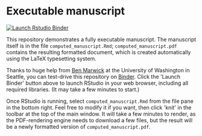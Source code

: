 # Executable manuscript

<!-- badges: start -->

[![Launch Rstudio Binder](http://mybinder.org/badge_logo.svg)](https://mybinder.org/v2/gh/jperkel/computed_manuscript/main?urlpath=rstudio)

<!-- badges: end -->

This repository demonstrates a fully executable manuscript. The manuscript itself is in the file `computed_manuscript.Rmd`; `computed_manuscript.pdf` contains the resulting formatted document, which is created automatically using the LaTeX typesetting system.

Thanks to huge help from [Ben Marwick](https://twitter.com/benmarwick) at the University of Washington in Seattle, you can test-drive this repository on [Binder](https://mybinder.org/). Click the 'Launch Binder' button above to launch RStudio in your web browser, including all required libraries. (It may take a few minutes to start.)

Once RStudio is running, select `computed_manuscript.Rmd` from the file pane in the bottom right. Feel free to modify it if you want, then click 'knit' in the toolbar at the top of the main window. It will take a few minutes to render, as the PDF-rendering engine needs to download a few files, but the result will be a newly formatted version of `computed_manuscript.pdf`.
